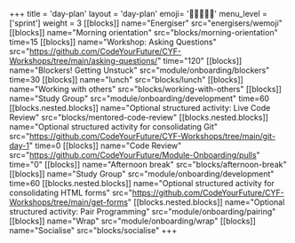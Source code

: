 +++
title = 'day-plan'
layout = 'day-plan'
emoji= '🧑🏾‍🤝‍🧑🏾'
menu_level = ['sprint']
weight = 3
[[blocks]]
name="Energiser"
src="energisers/wemoji"
[[blocks]]
name="Morning orientation"
src="blocks/morning-orientation"
time=15
[[blocks]]
name="Workshop: Asking Questions"
src="https://github.com/CodeYourFuture/CYF-Workshops/tree/main/asking-questions/"
time="120"
[[blocks]]
name="Blockers! Getting Unstuck"
src="module/onboarding/blockers"
time=30
[[blocks]]
name="lunch"
src="blocks/lunch"
[[blocks]]
name="Working with others"
src="blocks/working-with-others"
[[blocks]]
name="Study Group"
src="module/onboarding/development"
time=60
[[blocks.nested.blocks]]
name="Optional structured activity: Live Code Review"
src="blocks/mentored-code-review"
[[blocks.nested.blocks]]
name="Optional structured activity for consolidating Git"
src="https://github.com/CodeYourFuture/CYF-Workshops/tree/main/git-day-1"
time=0
[[blocks]]
name="Code Review"
src="https://github.com/CodeYourFuture/Module-Onboarding/pulls"
time="0"
[[blocks]]
name="Afternoon break"
src="blocks/afternoon-break"
[[blocks]]
name="Study Group"
src="module/onboarding/development"
time=60
[[blocks.nested.blocks]]
name="Optional structured activity for consolidating HTML forms"
src="https://github.com/CodeYourFuture/CYF-Workshops/tree/main/get-forms"
[[blocks.nested.blocks]]
name="Optional structured activity: Pair Programming"
src="module/onboarding/pairing"
[[blocks]]
name="Wrap"
src="module/onboarding/wrap"
[[blocks]]
name="Socialise"
src="blocks/socialise"
+++

